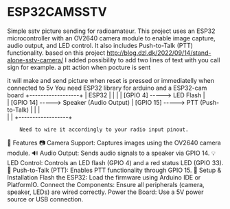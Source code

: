 # ESP32CAMSSTV
Simple sstv picture sending for radioamateur.
This project uses an ESP32 microcontroller with an OV2640 camera module to enable image capture, audio output, and LED control. It also includes Push-to-Talk (PTT) functionality.
based on this project 
http://blog.dzl.dk/2022/09/14/stand-alone-sstv-camera/
I added possibility to add two lines of text with you call sign for example. a ptt action when pocture is sent

it will make and send picture when reset is pressed or immediatelly when connected to 5v
You need ESP32 library for arduino and a ESP32-cam board
   +------------------+
        |      ESP32       |
        |                  |
        |   [GPIO 4]  -----> LED Flash
        |  
        |  [GPIO 14]  -----> Speaker (Audio Output)
        |  [GPIO 15]  -----> PTT (Push-to-Talk)
        |                  |
        |  
        |                  |
        +------------------+

        Need to wire it accordingly to your radio input pinout. 
        
🚀 Features
📷 Camera Support: Captures images using the OV2640 camera module.
🔊 Audio Output: Sends audio signals to a speaker via GPIO 14.
💡 LED Control: Controls an LED flash (GPIO 4) and a red status LED (GPIO 33).
🎤 Push-to-Talk (PTT): Enables PTT functionality through GPIO 15.
🔧 Setup & Installation
Flash the ESP32: Load the firmware using Arduino IDE or PlatformIO.
Connect the Components: Ensure all peripherals (camera, speaker, LEDs) are wired correctly.
Power the Board: Use a 5V power source or USB connection.
        
